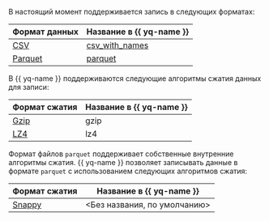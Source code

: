 В настоящий момент поддерживается запись в следующих форматах:

|Формат данных|Название в {{ yq-name }}|
|--|--|
|[CSV](https://ru.wikipedia.org/wiki/CSV)|[csv_with_names](../sources-and-sinks/formats.md#csv_with_names)|
|[Parquet](https://en.wikipedia.org/wiki/Apache_Parquet)|[parquet](../sources-and-sinks/formats.md#parquet)|

В {{ yq-name }} поддерживаются следующие алгоритмы сжатия данных для записи:

|Формат сжатия|Название в {{ yq-name }}|
|--|--|
|[Gzip](https://ru.wikipedia.org/wiki/Gzip)|gzip|
|[LZ4](https://ru.wikipedia.org/wiki/LZ4)|lz4|

Формат файлов `parquet` поддерживает собственные внутренние алгоритмы сжатия. {{ yq-name }} позволяет записывать данные в формате `parquet` с использованием следующих алгоритмов сжатия:

|Формат сжатия|Название в {{ yq-name }}|
|--|--|
|[Snappy](https://ru.wikipedia.org/wiki/Snappy_(библиотека))|<Без названия, по умолчанию>|